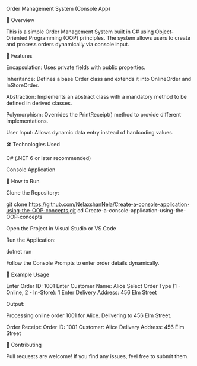 Order Management System (Console App)

📌 Overview

This is a simple Order Management System built in C# using Object-Oriented Programming (OOP) principles. The system allows users to create and process orders dynamically via console input.

🚀 Features

Encapsulation: Uses private fields with public properties.

Inheritance: Defines a base Order class and extends it into OnlineOrder and InStoreOrder.

Abstraction: Implements an abstract class with a mandatory method to be defined in derived classes.

Polymorphism: Overrides the PrintReceipt() method to provide different implementations.

User Input: Allows dynamic data entry instead of hardcoding values.

🛠️ Technologies Used

C# (.NET 6 or later recommended)

Console Application

📜 How to Run

Clone the Repository:

git clone https://github.com/NelaxshanNela/Create-a-console-application-using-the-OOP-concepts.git
cd Create-a-console-application-using-the-OOP-concepts

Open the Project in Visual Studio or VS Code

Run the Application:

dotnet run

Follow the Console Prompts to enter order details dynamically.

📌 Example Usage

Enter Order ID:
1001
Enter Customer Name:
Alice
Select Order Type (1 - Online, 2 - In-Store):
1
Enter Delivery Address:
456 Elm Street

Output:

Processing online order 1001 for Alice. Delivering to 456 Elm Street.

Order Receipt:
Order ID: 1001
Customer: Alice
Delivery Address: 456 Elm Street

🤝 Contributing

Pull requests are welcome! If you find any issues, feel free to submit them.
